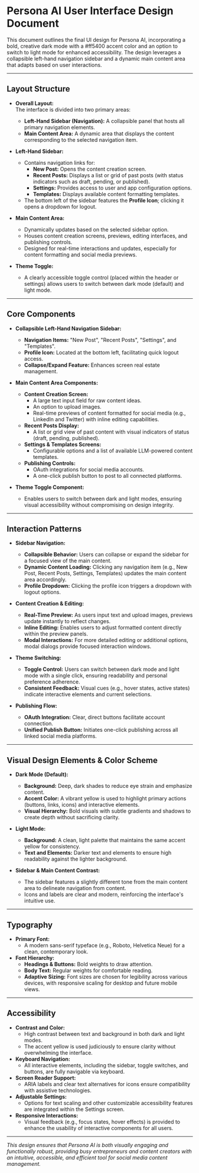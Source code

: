 # Persona AI User Interface Design Document

This document outlines the final UI design for Persona AI, incorporating a bold, creative dark mode with a #ff5400 accent color and an option to switch to light mode for enhanced accessibility. The design leverages a collapsible left-hand navigation sidebar and a dynamic main content area that adapts based on user interactions.

---

## Layout Structure

- **Overall Layout:**  
  The interface is divided into two primary areas:

  - **Left-Hand Sidebar (Navigation):** A collapsible panel that hosts all primary navigation elements.
  - **Main Content Area:** A dynamic area that displays the content corresponding to the selected navigation item.

- **Left-Hand Sidebar:**

  - Contains navigation links for:
    - **New Post:** Opens the content creation screen.
    - **Recent Posts:** Displays a list or grid of past posts (with status indicators such as draft, pending, or published).
    - **Settings:** Provides access to user and app configuration options.
    - **Templates:** Displays available content formatting templates.
  - The bottom left of the sidebar features the **Profile Icon**; clicking it opens a dropdown for logout.

- **Main Content Area:**

  - Dynamically updates based on the selected sidebar option.
  - Houses content creation screens, previews, editing interfaces, and publishing controls.
  - Designed for real-time interactions and updates, especially for content formatting and social media previews.

- **Theme Toggle:**
  - A clearly accessible toggle control (placed within the header or settings) allows users to switch between dark mode (default) and light mode.

---

## Core Components

- **Collapsible Left-Hand Navigation Sidebar:**

  - **Navigation Items:** "New Post", "Recent Posts", "Settings", and "Templates".
  - **Profile Icon:** Located at the bottom left, facilitating quick logout access.
  - **Collapse/Expand Feature:** Enhances screen real estate management.

- **Main Content Area Components:**

  - **Content Creation Screen:**
    - A large text input field for raw content ideas.
    - An option to upload images.
    - Real-time previews of content formatted for social media (e.g., LinkedIn and Twitter) with inline editing capabilities.
  - **Recent Posts Display:**
    - A list or grid view of past content with visual indicators of status (draft, pending, published).
  - **Settings & Templates Screens:**
    - Configurable options and a list of available LLM-powered content templates.
  - **Publishing Controls:**
    - OAuth integrations for social media accounts.
    - A one-click publish button to post to all connected platforms.

- **Theme Toggle Component:**
  - Enables users to switch between dark and light modes, ensuring visual accessibility without compromising on design integrity.

---

## Interaction Patterns

- **Sidebar Navigation:**

  - **Collapsible Behavior:** Users can collapse or expand the sidebar for a focused view of the main content.
  - **Dynamic Content Loading:** Clicking any navigation item (e.g., New Post, Recent Posts, Settings, Templates) updates the main content area accordingly.
  - **Profile Dropdown:** Clicking the profile icon triggers a dropdown with logout options.

- **Content Creation & Editing:**

  - **Real-Time Preview:** As users input text and upload images, previews update instantly to reflect changes.
  - **Inline Editing:** Enables users to adjust formatted content directly within the preview panels.
  - **Modal Interactions:** For more detailed editing or additional options, modal dialogs provide focused interaction windows.

- **Theme Switching:**

  - **Toggle Control:** Users can switch between dark mode and light mode with a single click, ensuring readability and personal preference adherence.
  - **Consistent Feedback:** Visual cues (e.g., hover states, active states) indicate interactive elements and current selections.

- **Publishing Flow:**
  - **OAuth Integration:** Clear, direct buttons facilitate account connection.
  - **Unified Publish Button:** Initiates one-click publishing across all linked social media platforms.

---

## Visual Design Elements & Color Scheme

- **Dark Mode (Default):**

  - **Background:** Deep, dark shades to reduce eye strain and emphasize content.
  - **Accent Color:** A vibrant yellow is used to highlight primary actions (buttons, links, icons) and interactive elements.
  - **Visual Hierarchy:** Bold visuals with subtle gradients and shadows to create depth without sacrificing clarity.

- **Light Mode:**

  - **Background:** A clean, light palette that maintains the same accent yellow for consistency.
  - **Text and Elements:** Darker text and elements to ensure high readability against the lighter background.

- **Sidebar & Main Content Contrast:**
  - The sidebar features a slightly different tone from the main content area to delineate navigation from content.
  - Icons and labels are clear and modern, reinforcing the interface's intuitive use.

---

## Typography

- **Primary Font:**
  - A modern sans-serif typeface (e.g., Roboto, Helvetica Neue) for a clean, contemporary look.
- **Font Hierarchy:**
  - **Headings & Buttons:** Bold weights to draw attention.
  - **Body Text:** Regular weights for comfortable reading.
  - **Adaptive Sizing:** Font sizes are chosen for legibility across various devices, with responsive scaling for desktop and future mobile views.

---

## Accessibility

- **Contrast and Color:**
  - High contrast between text and background in both dark and light modes.
  - The accent yellow is used judiciously to ensure clarity without overwhelming the interface.
- **Keyboard Navigation:**
  - All interactive elements, including the sidebar, toggle switches, and buttons, are fully navigable via keyboard.
- **Screen Reader Support:**
  - ARIA labels and clear text alternatives for icons ensure compatibility with assistive technologies.
- **Adjustable Settings:**
  - Options for text scaling and other customizable accessibility features are integrated within the Settings screen.
- **Responsive Interactions:**
  - Visual feedback (e.g., focus states, hover effects) is provided to enhance the usability of interactive components for all users.

---

_This design ensures that Persona AI is both visually engaging and functionally robust, providing busy entrepreneurs and content creators with an intuitive, accessible, and efficient tool for social media content management._
